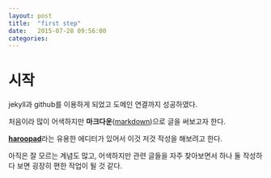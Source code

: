 ```yaml
---
layout: post
title:  "first step"
date:   2015-07-28 09:56:00
categories: 
---
```

# 시작
jekyll과 github를 이용하게 되었고 도메인 연결까지 성공하였다.

처음이라 많이 어색하지만 **마크다운**([markdown](https://ko.wikipedia.org/wiki/%EB%A7%88%ED%81%AC%EB%8B%A4%EC%9A%B4))으로 글을 써보고자 한다.

[**haroopad**](http://pad.haroopress.com/)라는 유용한 에디터가 있어서 이것 저것 작성을 해보려고 한다.

아직은 잘 모르는 계념도 많고, 어색하지만 관련 글들을 자주 찾아보면서 하나 둘 작성하다 보면 굉장히 편한 작업이 될 것 같다.

